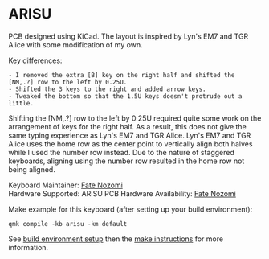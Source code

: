 # ARISU

PCB designed using KiCad. The layout is inspired by Lyn's EM7 and TGR Alice with some modification of my own.

Key differences:

    - I removed the extra [B] key on the right half and shifted the [NM,.?] row to the left by 0.25U.
    - Shifted the 3 keys to the right and added arrow keys.
    - Tweaked the bottom so that the 1.5U keys doesn't protrude out a little.

Shifting the [NM,.?] row to the left by 0.25U required quite some work on the arrangement of keys for the right half. As a result, this does not give the same typing experience as Lyn's EM7 and TGR Alice. Lyn's EM7 and TGR Alice uses the home row as the center point to vertically align both halves while I used the number row instead. Due to the nature of staggered keyboards, aligning using the number row resulted in the home row not being aligned.

Keyboard Maintainer: [Fate Nozomi](https://github.com/FateNozomi/arisu-pcb)  
Hardware Supported: ARISU PCB 
Hardware Availability: [Fate Nozomi](https://github.com/FateNozomi/arisu-pcb)

Make example for this keyboard (after setting up your build environment):

    qmk compile -kb arisu -km default

See [build environment setup](https://docs.qmk.fm/#/getting_started_build_tools) then the [make instructions](https://docs.qmk.fm/#/getting_started_make_guide) for more information.
